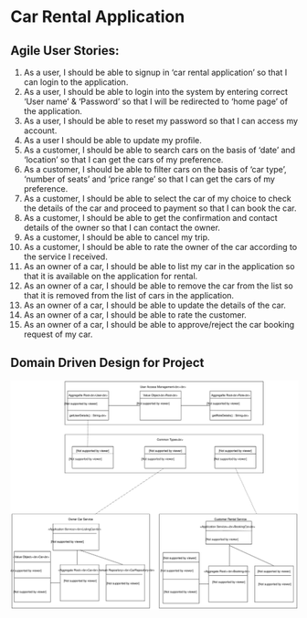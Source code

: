
# Car Rental Application
## Agile User Stories:
1.	As a user, I should be able to signup in ‘car rental application’ so that I can login to the application.
2.	As a user, I should be able to login into the system by entering correct ‘User name’ & ‘Password’ so that I will be redirected to ‘home page’ of the application.
3.	As a user, I should be able to reset my password so that I can access my account.
4.	As a user I should be able to update my profile.
5.	As a customer, I should be able to search cars on the basis of ‘date’ and ‘location’ so that I can get the cars of my preference.
6.	 As a customer, I should be able to filter cars on the basis of ‘car type’, ‘number of seats’ and ‘price range’ so that I can get the cars of my preference.
7.	As a customer, I should be able to select the car of my choice to check the details of the car and proceed to payment so that I can book the car.
8.	As a customer, I should be able to get the confirmation and contact details of the owner so that I can contact the owner.
9.	 As a customer, I should be able to cancel my trip.
10.	As a customer, I should be able to rate the owner of the car according to the service I received.
11.	As an owner of a car, I should be able to list my car in the application so that it is available on the application for rental.
12.	As an owner of a car, I should be able to remove the car from the list so that it is removed from the list of cars in the application.
13.	As an owner of a car, I should be able to update the details of the car.
14.	As an owner of a car, I should be able to rate the customer.
15.	As an owner of a car, I should be able to approve/reject  the car booking request of my car. 

## Domain Driven Design for Project 
<img src="./Untitled Diagram (1).svg">
